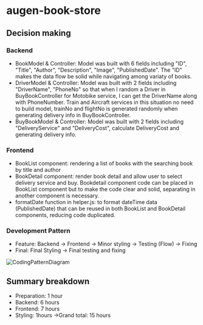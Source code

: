 # augen-book-store

## Decision making
### Backend
- BookModel & Controller: Model was built with 6 fields including "ID", "Title", "Author", "Description", "Image", "PublishedDate". The "ID" makes the data flow be solid while navigating among variaty of books.
- DriverModel & Controller: Model was built with 2 fields including "DriverName", "PhoneNo" so that when I random a Driver in BuyBookController for Motobike service, I can get the DriverName along with PhoneNumber. Train and Aircraft services in this situation no need to build model, trainNo and flightNo is generated randomly when generating delivery info in BuyBookController.
- BuyBookModel & Controller: Model was built with 2 fields including "DeliveryService" and "DeliveryCost", calculate DeliveryCost and generating delivery info.  

### Frontend
- BookList component: rendering a list of books with the searching book by title and author
- BookDetail component: render book detail and allow user to select delivery service and buy. Bookdetail component code can be placed in BookList component but to make the code clear and solid, separating in another component is necessary. 
- formatDate function in helper.js: to format dateTime data (PublishedDate) that can be reused in both BookList and BookDetail components, reducing code duplicated.

### Development Pattern

- Feature: Backend -> Frontend -> Minor styling -> Testing (Flow) -> Fixing
- Final: Final Styling -> Final testing and fixing

![CodingPatternDiagram](https://user-images.githubusercontent.com/48636234/95029807-5d838d00-0707-11eb-810f-e1690498becd.jpg)


## Summary breakdown
- Preparation: 1 hour
- Backend: 6 hours
- Frontend: 7 hours
- Styling: 1hours
->Grand total: 15 hours
